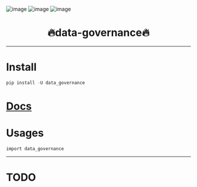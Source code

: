 

![image](https://img.shields.io/pypi/v/data_governance.svg) ![image](https://img.shields.io/travis/Jie-Yuan/data_governance.svg) ![image](https://readthedocs.org/projects/data-governance/badge/?version=latest)



<h1 align = "center">🔥data-governance🔥</h1>

---
# Install
```python
pip install -U data_governance
```

# [Docs](https://jie-yuan.github.io/data-governance/)


# Usages
```
import data_governance
```

---
# TODO
